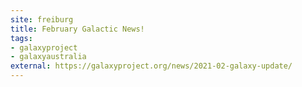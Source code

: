 ```yaml
---
site: freiburg
title: February Galactic News!
tags: 
- galaxyproject
- galaxyaustralia
external: https://galaxyproject.org/news/2021-02-galaxy-update/
---
```

